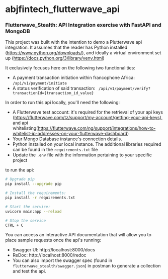 # abjfintech_flutterwave_api
### Flutterwave_Stealth: API Integration exercise with FastAPI and MongoDB

This project was built with the intention to demo a Plutterwave api integration.
It assumes that the reader has Python installed (https://www.python.org/downloads/), and ideally a virtual environment set up (https://docs.python.org/3/library/venv.html) 

It exclusively focuses here on the following two functionalities:
* A payment transaction initiation within francophone Africa: ```/api/v1/payment/initiate```
* A status verification of said transaction: ``` /api/v1/payment/verify?transactionId={transaction_id_value}```

In order to run this api locally, you'll need the following: 
* A Flutterwave test account: it's required for the retrieval of your api keys (https://flutterwave.com/tz/support/my-account/getting-your-api-keys), and api whitelisting(https://flutterwave.com/ng/support/integrations/how-to-whitelist-ip-addresses-on-your-flutterwave-dashboard)
* Your Mongo Database instance's connection details.
* Python installed on your local instance. The additional libraries required can be found in the `requirements.txt` file
* Update the `.env` file with the information pertaining to your specific project

to run the api:

```bash
# Upgrade pip
pip install --upgrade pip

# Install the requirements:
pip install -r requirements.txt

# Start the service:
uvicorn main:app --reload

# Stop the service
CTRL + C
```

You can access an interactive API documentation that will allow you to place sample requests once the api's running:
* Swagger UI: http://localhost:8000/docs
* ReDoc: http://localhost:8000/redoc
* You can also import the swagger spec (found in ```flutterwave_stealth/swagger.json```) in postman to generate a collection and test the api. 